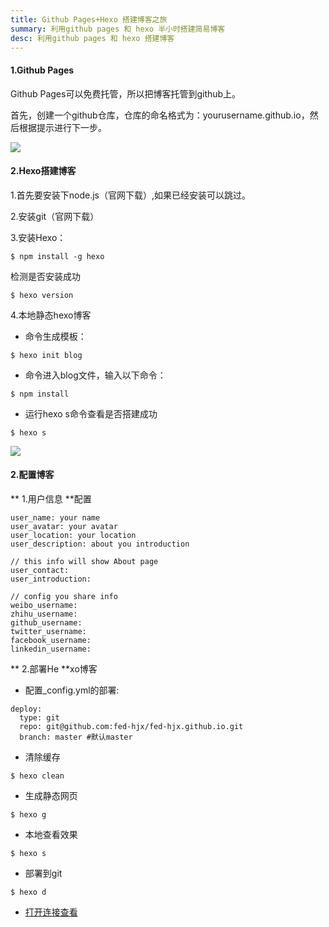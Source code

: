```yaml
---
title: Github Pages+Hexo 搭建博客之旅
summary: 利用github pages 和 hexo 半小时搭建简易博客
desc: 利用github pages 和 hexo 搭建博客
---
```


#### 1.Github Pages
Github Pages可以免费托管，所以把博客托管到github上。

首先，创建一个github仓库，仓库的命名格式为：yourusername.github.io，然后根据提示进行下一步。

![](https://user-gold-cdn.xitu.io/2018/2/25/161cbc6ad4c63e17?w=921&h=420&f=png&s=23585)

#### 2.Hexo搭建博客

1.首先要安装下node.js（官网下载）,如果已经安装可以跳过。

2.安装git（官网下载）

3.安装Hexo：
```
$ npm install -g hexo
```
检测是否安装成功
```
$ hexo version
```
4.本地静态hexo博客
* 命令生成模板：
```
$ hexo init blog
```
* 命令进入blog文件，输入以下命令：
```
$ npm install
```
* 运行hexo s命令查看是否搭建成功
```
$ hexo s
```

![](https://user-gold-cdn.xitu.io/2018/2/25/161cbd13ae05a71f?w=1242&h=586&f=png&s=289202)
#### 2.配置博客
** 1.用户信息 **配置
```
user_name: your name
user_avatar: your avatar
user_location: your location
user_description: about you introduction

// this info will show About page
user_contact: 
user_introduction:

// config you share info
weibo_username: 
zhihu_username: 
github_username:
twitter_username: 
facebook_username:  
linkedin_username:
```

** 2.部署He **xo博客
* 配置_config.yml的部署:
```
deploy:
  type: git
  repo: git@github.com:fed-hjx/fed-hjx.github.io.git
  branch: master #默认master
```
* 清除缓存
```
$ hexo clean
```
* 生成静态网页
```
$ hexo g
```
* 本地查看效果
```
$ hexo s
```
* 部署到git
```
$ hexo d
```
* [打开连接查看](https://fed-hjx.github.io/)
